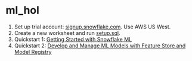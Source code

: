 # ml_hol

1. Set up trial account: [signup.snowflake.com](https://signup.snowflake.com). Use AWS US West.
2. Create a new worksheet and run [setup.sql](setup.sql).
3. Quickstart 1: [Getting Started with Snowflake ML](https://quickstarts.snowflake.com/guide/intro_to_machine_learning_with_snowpark_ml_for_python/index.html)
4. Quickstart 2: [Develop and Manage ML Models with Feature Store and Model Registry](https://quickstarts.snowflake.com/guide/develop-and-manage-ml-models-with-feature-store-and-model-registry/index.html)
